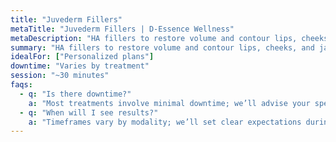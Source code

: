 ```yaml
---
title: "Juvederm Fillers"
metaTitle: "Juvederm Fillers | D‑Essence Wellness"
metaDescription: "HA fillers to restore volume and contour lips, cheeks, and jawline."
summary: "HA fillers to restore volume and contour lips, cheeks, and jawline."
idealFor: ["Personalized plans"]
downtime: "Varies by treatment"
session: "~30 minutes"
faqs:
  - q: "Is there downtime?"
    a: "Most treatments involve minimal downtime; we’ll advise your specific case."
  - q: "When will I see results?"
    a: "Timeframes vary by modality; we’ll set clear expectations during consultation."
---
```

